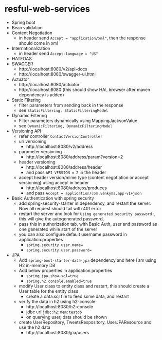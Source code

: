 # resful-web-services
- Spring boot
- Bean validation
- Content Negotiation 
    - in header send ```Accept = "application/xml"```, then the response should come in xml
- Internationalization
    - in header send ```Accept-language = "US"```
- HATEOAS
- SWAGGER
    - http://localhost:8080/v2/api-docs
    - http://localhost:8080/swagger-ui.html
- Actuator
    - http://localhost:8080/actuator
    - http://localhost:8080  (this should show HAL browser after maven dependency is added)
- Static Filtering
    - filter parameters from sending back in the response
    - see ```StaticFiltering, StaticFilteringModel```
- Dynamic Filtering
    - Filter parameters dynamically using MappingJacksonValue
    - see ```DynamicFiltering, DynamicFilteringModel ```   
- Versioning API
    - refer controller ```ContactVersionController```
    - uri versioning
        - http://localhost:8080/v2/address
    - parameter versioning
        - http://localhost:8080/address/param?version=2
    - header versioning
        - http://localhost:8080/address/header
        - and pass ```API-VERSION = 2``` in the header    
    - accept header version/mime type (content negotiation or accept versioning) using accept in header
        - http://localhost:8080/address/produces
        - and pass ```Accept = application/com.venkyms.app-v1+json```
- Basic Authentication with spring security    
    - add spring-security-starter in dependency, and restart the server. Now all request should fail with 401 error
    - restart the server and look for ```Using generated security password:```, this will give the autogenerated password.
    - pass this in authorization tab, with Basic Auth, user and password as one generated while start of the server
    - you can also configure default username password in application.properties
        - ```spring.security.user.name=```
        - ```spring.security.user.password=```    
- JPA
    - Add ```spring-boot-starter-data-jpa``` dependency and here I am using H2 in-memory DB
    - Add below properties in application.properties
        - ```spring.jpa.show-sql=true``` 
        - ```spring.h2.console.enabled=true```     
    - modify User class to entity class and restart, this should create a User table for the entity class
        - create a data.sql file to feed some data, and restart
    - verify the data in h2 using h2-console
        - http://localhost:8080/h2-console
        - jdbc url ```jdbc:h2:mem:testdb```
        - on querying user, data should be shown
    - create UserRepository, TweetsRespository, UserJPAResource and use the h2 data
        - http://localhost:8080/jpa/users